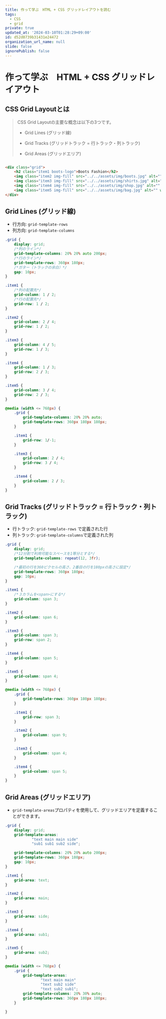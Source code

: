 ```yaml
---
title: 作って学ぶ　HTML + CSS グリッドレイアウトを読む
tags:
  - CSS
  - grid
private: true
updated_at: '2024-03-10T01:28:29+09:00'
id: d52d0739b31431e24472
organization_url_name: null
slide: false
ignorePublish: false
---
```


# 作って学ぶ　HTML + CSS グリッドレイアウト

## CSS Grid Layoutとは

> CSS Grid Layoutの主要な概念は以下の3つです。
> - Grid Lines (グリッド線)
>
> - Grid Tracks (グリッドトラック = 行トラック・列トラック)
>
> - Grid Areas (グリッドエリア)

```html

<div class="grid">
	<h2 class="item1 boots-logo">Boots Fashion</h2>
	<img class="item2 img-fill" src="../../assets/img/boots.jpg" alt="" width="1980" height="1512"/>
	<img class="item3 img-fill" src="../../assets/img/shirts.jpg" alt="" width="1320" height="1980"/>
	<img class="item4 img-fill" src="../../assets/img/shop.jpg" alt="" width="1600" height="1144"/>
	<img class="item5 img-fill" src="../../assets/img/bag.jpg" alt="" width="1320" height="1980"/>
</div>
```

## Grid Lines (グリッド線)

- 行方向: `grid-template-rows`
- 列方向: `grid-template-columns`

```css
.grid {
    display: grid;
    /*列のライン*/
    grid-template-columns: 20% 20% auto 200px;
    /*行のライン*/
    grid-template-rows: 360px 180px;
    /*ガター（トラックの余白）*/
    gap: 10px;
}

.item1 {
    /*列の配置先*/
    grid-column: 1 / 2;
    /*行の配置先*/
    grid-row: 1 / 2;
}

.item2 {
    grid-column: 2 / 4;
    grid-row: 1 / 2;
}

.item3 {
    grid-column: 4 / 5;
    grid-row: 1 / 3;
}

.item4 {
    grid-column: 1 / 3;
    grid-row: 2 / 3;
}

.item5 {
    grid-column: 3 / 4;
    grid-row: 2 / 3;
}

@media (width <= 768px) {
    .grid {
        grid-template-columns: 20% 20% auto;
        grid-template-rows: 360px 180px 180px;
    }

    .item1 {
        grid-row: 1/-1;
    }

    .item3 {
        grid-column: 2 / 4;
        grid-row: 3 / 4;
    }

    .item4 {
        grid-column: 2 / 3;
    }
}
```

## Grid Tracks (グリッドトラック = 行トラック・列トラック)

- 行トラック: `grid-template-rows` で定義された行
- 列トラック: `grid-template-columns`で定義された列

```css
.grid {
    display: grid;
    /*12分割で利用可能なスペースを1等分とする*/
    grid-template-columns: repeat(12, 3fr);

    /*最初の行を360ピクセルの高さ、2番目の行を180pxの高さに設定*/
    grid-template-rows: 360px 180px;
    gap: 10px;
}

.item1 {
    /*３カラムを<span>にする*/
    grid-column: span 3;
}

.item2 {
    grid-column: span 6;
}

.item3 {
    grid-column: span 3;
    grid-row: span 2;
}

.item4 {
    grid-column: span 5;
}

.item5 {
    grid-column: span 4;
}

@media (width <= 768px) {
    .grid {
        grid-template-rows: 360px 180px 180px;
    }

    .item1 {
        grid-row: span 3;
    }

    .item2 {
        grid-column: span 9;
    }

    .item3 {
        grid-column: span 4;
    }

    .item4 {
        grid-column: span 5;
    }
}
```

## Grid Areas (グリッドエリア)

- `grid-template-areas`プロパティを使用して、グリッドエリアを定義することができます。

```css
.grid {
    display: grid;
    grid-template-areas:
            "text main main side"
            "sub1 sub1 sub2 side";

    grid-template-columns: 20% 20% auto 200px;
    grid-template-rows: 360px 180px;
    gap: 10px;
}

.item1 {
    grid-area: text;
}

.item2 {
    grid-area: main;
}

.item3 {
    grid-area: side;
}

.item4 {
    grid-area: sub1;
}

.item5 {
    grid-area: sub2;
}

@media (width <= 768px) {
    .grid {
        grid-template-areas:
                "text main main"
                "text sub2 side"
                "text sub2 sub1";
        grid-template-columns: 20% 30% auto;
        grid-template-rows: 360px 180px 180px;
    }

}
```
